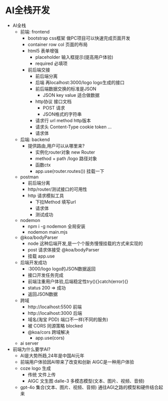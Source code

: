 # AI全栈开发

- AI全栈
    - 前端: frontend
        - bootstrap css框架 做PC项目可以快速完成页面开发
        - container row col 页面的布局
        - html5 表单增强
            - placeholder 输入框提示(提高用户体验)
            - required 必填项
        - 前后端交接
            - 前后端分离
            - 后端 再localhost:3000/logo logo生成的接口
            - 前后端数据交换的标准是JSON
              - JSON key value 适合做数据
            - http协议 接口文档
              - POST 请求
              - JSON格式的字符串
            - 请求行 url method http版本
            - 请求头 Content-Type cookie token ...
            - 请求体 
    - 后端: backend
        - 提供路由,用户可以从哪里来?
          - 实例化router对象 new Router
          - method + path /logo 路径对象
          - 函数ctx
          - app.use(router.routes()) 挂载一下
    - postman
        - 前后端分离
        - http/router/测试接口的可用性
        - http 请求模拟工具
            - 下拉Method 填写url
            - 请求体
            - 测试成功
    - nodemon
        - npm i -g nodemon 全局安装
        - nodemon main.mjs
    - @koa/bodyParser
        - node 这种后端开发,是一个个服务慢慢挂载的方式来实现的
        - post 请求体接受 @koa/bodyParser
        - 挂载 app.use
    - 后端开发成功
        - :3000/logo logo的JSON数据返回
        - 接口开发任务完成
        - 前端注重用户体验,后端稳定性try(){}catch(error){}
        - status 200 => 成功
        - 返回JSON数据
    - 跨域
        - http://localhost:5500 前端
        - http://localhost:3000 后端
        - 域名(淘宝 PDD) 端口不一样(不同的服务)
        - 被 CORS 同源策略 blocked
        - @koa/cors 跨域解决
          - app.use(cors)
    - ai server
- 前端为什么要学AI?
    - AI是大势所趋,24年是中国AI元年
    - 前端用户体验因AI带来了改变和创新 AIGC是一种用户体验
    - coze logo 生成
      - 传统 文件上传
      - AIGC 文生图 dalle-3 多模态模型(文本、图片、视频、音频)
    - gpt-4o 集合(文本、图片、视频、音频) 通往AGI之路的模型和硬件结合起来